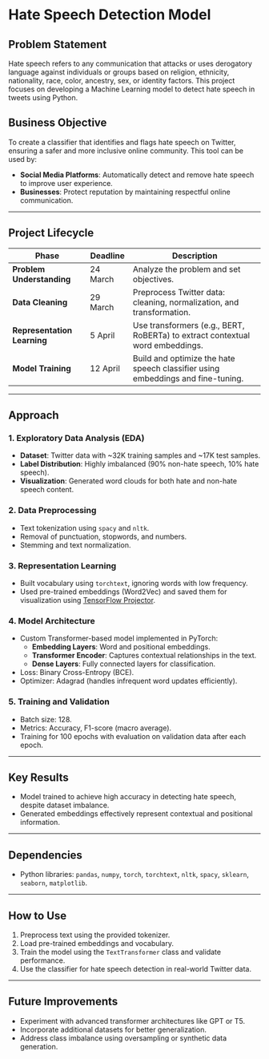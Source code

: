 # Hate Speech Detection Model

## Problem Statement
Hate speech refers to any communication that attacks or uses derogatory language against individuals or groups based on religion, ethnicity, nationality, race, color, ancestry, sex, or identity factors. This project focuses on developing a Machine Learning model to detect hate speech in tweets using Python.

## Business Objective
To create a classifier that identifies and flags hate speech on Twitter, ensuring a safer and more inclusive online community. This tool can be used by:
- **Social Media Platforms**: Automatically detect and remove hate speech to improve user experience.
- **Businesses**: Protect reputation by maintaining respectful online communication.

---

## Project Lifecycle

| **Phase**                  | **Deadline** | **Description**                                                                 |
|----------------------------|--------------|---------------------------------------------------------------------------------|
| **Problem Understanding**  | 24 March     | Analyze the problem and set objectives.                                        |
| **Data Cleaning**          | 29 March     | Preprocess Twitter data: cleaning, normalization, and transformation.          |
| **Representation Learning**| 5 April      | Use transformers (e.g., BERT, RoBERTa) to extract contextual word embeddings.   |
| **Model Training**         | 12 April     | Build and optimize the hate speech classifier using embeddings and fine-tuning.|

---

## Approach

### 1. **Exploratory Data Analysis (EDA)**
- **Dataset**: Twitter data with ~32K training samples and ~17K test samples.
- **Label Distribution**: Highly imbalanced (90% non-hate speech, 10% hate speech).
- **Visualization**: Generated word clouds for both hate and non-hate speech content.

### 2. **Data Preprocessing**
- Text tokenization using `spacy` and `nltk`.
- Removal of punctuation, stopwords, and numbers.
- Stemming and text normalization.

### 3. **Representation Learning**
- Built vocabulary using `torchtext`, ignoring words with low frequency.
- Used pre-trained embeddings (Word2Vec) and saved them for visualization using [TensorFlow Projector](https://projector.tensorflow.org).

### 4. **Model Architecture**
- Custom Transformer-based model implemented in PyTorch:
  - **Embedding Layers**: Word and positional embeddings.
  - **Transformer Encoder**: Captures contextual relationships in the text.
  - **Dense Layers**: Fully connected layers for classification.
- Loss: Binary Cross-Entropy (BCE).
- Optimizer: Adagrad (handles infrequent word updates efficiently).

### 5. **Training and Validation**
- Batch size: 128.
- Metrics: Accuracy, F1-score (macro average).
- Training for 100 epochs with evaluation on validation data after each epoch.

---

## Key Results
- Model trained to achieve high accuracy in detecting hate speech, despite dataset imbalance.
- Generated embeddings effectively represent contextual and positional information.

---

## Dependencies
- Python libraries: `pandas`, `numpy`, `torch`, `torchtext`, `nltk`, `spacy`, `sklearn`, `seaborn`, `matplotlib`.

---

## How to Use
1. Preprocess text using the provided tokenizer.
2. Load pre-trained embeddings and vocabulary.
3. Train the model using the `TextTransformer` class and validate performance.
4. Use the classifier for hate speech detection in real-world Twitter data.

---

## Future Improvements
- Experiment with advanced transformer architectures like GPT or T5.
- Incorporate additional datasets for better generalization.
- Address class imbalance using oversampling or synthetic data generation.
